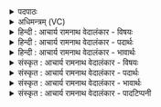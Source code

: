 <details><summary>पदपाठः</summary>

अ꣣पघ्न꣡न्तः꣢। अ꣣प। घ्न꣡न्तः꣢꣯। अ꣡रा꣢꣯व्णः। अ। रा꣣व्णः। प꣡व꣢꣯मानाः। स्व꣣र्दृ꣡शः꣢। स्वः꣣। दृ꣡शः꣢꣯। यो꣡नौ꣢꣯। ऋ꣣त꣡स्य꣢। सी꣣दत। ११९५।
</details>

<details><summary>अधिमन्त्रम् (VC)</summary>

- पवमानः सोमः
- असितः काश्यपो देवलो वा
- गायत्री
- षड्जः
</details>

<details><summary>हिन्दी : आचार्य रामनाथ वेदालंकार - विषयः</summary>

अब ब्रह्मानन्द की प्राप्ति का फल वर्णित करते हैं।
</details>

<details><summary>हिन्दी : आचार्य रामनाथ वेदालंकार - पदार्थः</summary>

पदार्थान्वयभाषाः -  हे परमानन्द-रसो! (अराव्णः)अदान के भावों को(अपघ्नन्तः)विनष्ट करते हुए, (पवमानाः)पवित्रता देते हुए, (स्वर्दृशः)अन्तःप्रकाश को दिखानेवाले तुम(ऋतस्य योनौ)सत्य के मन्दिर जीवात्मा में(सीदत)बैठो ॥९॥
</details>

<details><summary>हिन्दी : आचार्य रामनाथ वेदालंकार - भावार्थः</summary>

भावार्थभाषाः -  ब्रह्मानन्द जब अन्तरात्मा में प्रतिष्ठित हो जाता है, तब सब स्वार्थवृत्तियाँ नष्ट हो जाती हैं, परार्थ-भावना उत्पन्न होती है और पवित्रता तथा अन्तःप्रकाश चारों ओर स्फुरित होने लगते हैं ॥९॥ इस खण्ड में परमात्मा और ब्रह्मानन्द का विषय वर्णित होने से इस खण्ड की पूर्व खण्ड के साथ सङ्गति है ॥ नवम अध्याय में द्वितीय खण्ड समाप्त ॥
</details>

<details><summary>संस्कृत : आचार्य रामनाथ वेदालंकार - विषयः</summary>

अथ ब्रह्मानन्दप्राप्तेः फलं वर्णयति।
</details>

<details><summary>संस्कृत : आचार्य रामनाथ वेदालंकार - पदार्थः</summary>

पदार्थान्वयभाषाः -  हे सोमाः परमानन्दरसाः! (अराव्णः)अदानभावान्।[न रान्ति इति अरावाणः तान्,नञ्पूर्वाद् रातेर्दानकर्मणः ‘आतो मनिन्क्वनिब्वनिपश्च’। अ० ३।२।७४ इति वनिप् प्रत्ययः।] (अपघ्नन्तः)विनाशयन्तः, (पवमानाः)पवित्रतां प्रयच्छन्तः, (स्वर्दृशः)अन्तःप्रकाशस्य दर्शयितारः यूयम्(ऋतस्य योनौ)सत्यस्य मन्दिरे जीवात्मनि(सीदत)उपविशत ॥९॥
</details>

<details><summary>संस्कृत : आचार्य रामनाथ वेदालंकार - भावार्थः</summary>

भावार्थभाषाः -  ब्रह्मानन्दो यदान्तरात्मनि प्रतितिष्ठति तदा स्वार्थवृत्तयः सर्वा नश्यन्ति, परार्थभावना समुदेति, पवित्रताऽन्तःप्रकाशश्च परिस्फुरति ॥९॥ अस्मिन् खण्डे परमात्मविषयस्य ब्रह्मानन्दविषयस्य च वर्णनादेतत्खण्डस्य पूर्वखण्डेन संगतिरस्ति ॥
</details>

<details><summary>संस्कृत : आचार्य रामनाथ वेदालंकार - पादटिप्पनी</summary>

टिप्पणी:   १.ऋ० ९।१३।९।
</details>